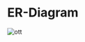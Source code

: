 # ER-Diagram
![ott](https://github.com/dee161/ER-Diagram/assets/76099926/b5555267-c873-4121-811e-fe53b76e5612)
